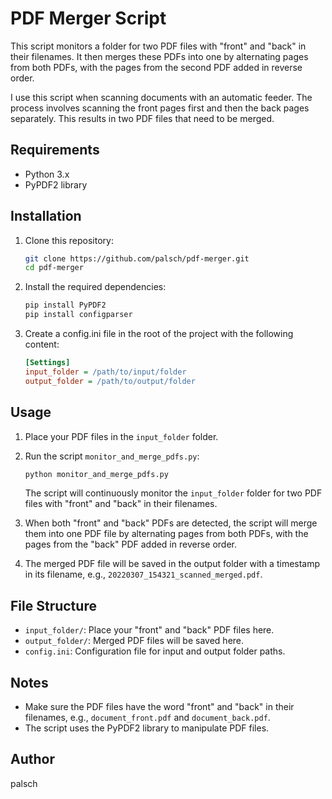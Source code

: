 # PDF Merger Script

This script monitors a folder for two PDF files with "front" and "back" in their filenames. It then merges these PDFs into one by alternating pages from both PDFs, with the pages from the second PDF added in reverse order.

I use this script when scanning documents with an automatic feeder. The process involves scanning the front pages first and then the back pages separately. This results in two PDF files that need to be merged.

## Requirements
- Python 3.x
- PyPDF2 library

## Installation
1. Clone this repository:
   ```bash
   git clone https://github.com/palsch/pdf-merger.git
   cd pdf-merger
   ```

1. Install the required dependencies:
   ```bash
   pip install PyPDF2
   pip install configparser
   ```

1. Create a config.ini file in the root of the project with the following content:

   ```ini
   [Settings]
   input_folder = /path/to/input/folder
   output_folder = /path/to/output/folder
   ```

## Usage
1. Place your PDF files in the `input_folder` folder.
1. Run the script `monitor_and_merge_pdfs.py`:

   ```bash
   python monitor_and_merge_pdfs.py
   ```
   The script will continuously monitor the `input_folder` folder for two PDF files with "front" and "back" in their filenames.

1. When both "front" and "back" PDFs are detected, the script will merge them into one PDF file by alternating pages from both PDFs, with the pages from the "back" PDF added in reverse order.

1. The merged PDF file will be saved in the output folder with a timestamp in its filename, e.g., `20220307_154321_scanned_merged.pdf`.

## File Structure
* `input_folder/`: Place your "front" and "back" PDF files here.
* `output_folder/`: Merged PDF files will be saved here.
* `config.ini`: Configuration file for input and output folder paths.

## Notes
* Make sure the PDF files have the word "front" and "back" in their filenames, e.g., `document_front.pdf` and `document_back.pdf`.
* The script uses the PyPDF2 library to manipulate PDF files.

## Author
palsch
